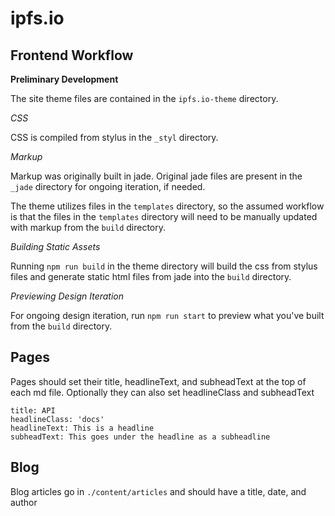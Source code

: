 # ipfs.io

## Frontend Workflow

**Preliminary Development**

The site theme files are contained in the `ipfs.io-theme` directory.

*CSS*

CSS is compiled from stylus in the `_styl` directory.

*Markup*

Markup was originally built in jade. Original jade files are present in the `_jade` directory for ongoing iteration, if needed.

The theme utilizes files in the `templates` directory, so the assumed workflow is that the files in the `templates` directory will need to be manually updated with markup from the `build` directory.

*Building Static Assets*

Running `npm run build` in the theme directory will build the css from stylus files and generate static html files from jade into the `build` directory.

*Previewing Design Iteration*

For ongoing design iteration, run `npm run start` to preview what you've built from the `build` directory.

## Pages

Pages should set their title, headlineText, and subheadText
at the top of each md file.
Optionally they can also set headlineClass and subheadText


```
title: API
headlineClass: 'docs'
headlineText: This is a headline
subheadText: This goes under the headline as a subheadline
```

## Blog

Blog articles go in `./content/articles` and should have a title, date,
and author
